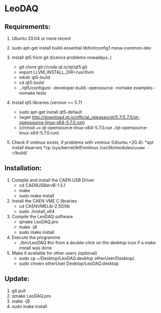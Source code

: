 # LeoDAQ
## Requirements:
1. Ubuntu 20.04 or more recent
2. sudo apt-get install build-essential libfontconfig1 mesa-common-dev
3. Install qt5 from git (licence problems nowadays..)
     * git clone git://code.qt.io/qt/qt5.git
     * export LLVM_INSTALL_DIR=/usr/llvm
     * mkdir qt5-build
     * cd qt5-build
     * ../qt5/configure -developer-build -opensource -nomake examples -nomake tests

4. Install qt5 libraries (version >= 5.7)
   * sudo apt-get install qt5-default 
   * (wget http://download.qt.io/official_releases/qt/5.7/5.7.0/qt-opensource-linux-x64-5.7.0.run)
   * (chmod +x qt-opensource-linux-x64-5.7.0.run ./qt-opensource-linux-x64-5.7.0.run)

5. Check if vmlinux exists, if problems with vmlinux (Ubuntu >20.4):
   *apt install dwarves
   *cp /sys/kernel/btf/vmlinux /usr/lib/modules/`uname -r`/build/
  
## Installation:
1. Compile and install the CAEN USB Driver
   * cd CAENUSBdrvB-1.5.1
   * make
   * sudo make install
2. Install the CAEN VME C libraries
   * cd CAENVMELib-2.50/lib
   * sudo ./install_x64
3. Compile the LeoDAQ software
   * qmake LeoDAQ.pro
   * make -j8
   * sudo make install
4. Execute the programme
   * ./bin/LeoDAQ #or from a double-click on the desktop icon if a make install was done
5. Make it available for other users (optional)
   * sudo cp ~/Desktop/LeoDAQ.desktop otherUser/Desktop/.
   * sudo chown otherUser Desktop/LeoDAQ.desktop
  
## Update:
1. git pull
2. qmake LeoDAQ.pro
3. make -j8
4. sudo make install

